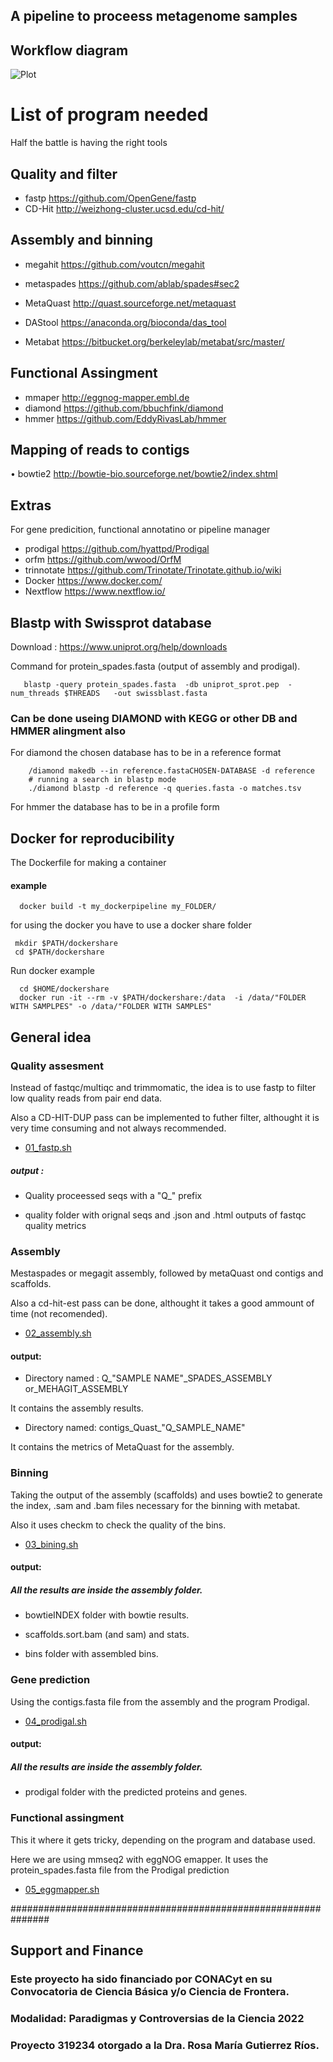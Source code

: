
## A pipeline to proceess metagenome samples 

## Workflow diagram

![Plot](https://github.com/amartinsan/MetabolicProfile_Inferring/blob/main/workflow.png)

# List of program  needed

Half the battle is having the right tools

## Quality and filter

- fastp https://github.com/OpenGene/fastp
-	CD-Hit  http://weizhong-cluster.ucsd.edu/cd-hit/

## Assembly and binning

-	megahit https://github.com/voutcn/megahit

-	metaspades https://github.com/ablab/spades#sec2

-	MetaQuast http://quast.sourceforge.net/metaquast

-	DAStool https://anaconda.org/bioconda/das_tool

-	Metabat https://bitbucket.org/berkeleylab/metabat/src/master/

 
## Functional Assingment 

-	mmaper http://eggnog-mapper.embl.de
-	diamond https://github.com/bbuchfink/diamond
-	hmmer  https://github.com/EddyRivasLab/hmmer

## Mapping of reads to contigs

•	bowtie2 http://bowtie-bio.sourceforge.net/bowtie2/index.shtml

## Extras

For gene predicition, functional annotatino or pipeline manager

-	prodigal https://github.com/hyattpd/Prodigal
-	orfm https://github.com/wwood/OrfM
-	trinnotate https://github.com/Trinotate/Trinotate.github.io/wiki
-	Docker https://www.docker.com/
-	Nextflow  https://www.nextflow.io/

## Blastp with  Swissprot database

 Download : https://www.uniprot.org/help/downloads
 
 
 Command for protein_spades.fasta (output of assembly and prodigal).
 
       blastp -query protein_spades.fasta  -db uniprot_sprot.pep  -num_threads $THREADS   -out swissblast.fasta

### Can be done useing DIAMOND with KEGG or other DB and HMMER alingment also

For diamond the chosen database has to be in a reference format

        /diamond makedb --in reference.fastaCHOSEN-DATABASE -d reference
        # running a search in blastp mode
        ./diamond blastp -d reference -q queries.fasta -o matches.tsv

For hmmer the database has to be in a profile form 

## Docker for reproducibility

The Dockerfile for making a container

#### example

      docker build -t my_dockerpipeline my_FOLDER/
      
for using the docker you have to use a docker share folder 

     mkdir $PATH/dockershare
     cd $PATH/dockershare       


Run docker example 

      cd $HOME/dockershare
      docker run -it --rm -v $PATH/dockershare:/data  -i /data/"FOLDER WITH SAMPLPES" -o /data/"FOLDER WITH SAMPLES"


## General idea

### Quality assesment

Instead of fastqc/multiqc and trimmomatic, the idea is to use fastp to filter low quality reads from pair end data.

Also a CD-HIT-DUP pass can be implemented to futher filter, althought it is very time consuming and not always recommended. 

-  [01_fastp.sh](https://github.com/amartinsan/MetabolicProfile_Inferring/blob/main/Process/01_fastp.sh)

 ##### output :
 
 - Quality proceessed seqs with a "Q_" prefix 

- quality folder with orignal seqs and .json  and .html outputs of fastqc quality metrics

### Assembly

Mestaspades or megagit assembly, followed by metaQuast ond contigs and scaffolds.

Also a cd-hit-est pass can be done, althought it takes a good ammount of time (not recomended).

- [02_assembly.sh](https://github.com/amartinsan/MetabolicProfile_Inferring/blob/main/Process/02_assembly.sh)


#### output:

- Directory named : Q_"SAMPLE NAME"_SPADES_ASSEMBLY or_MEHAGIT_ASSEMBLY 
 
 It contains the assembly results.

- Directory named: contigs_Quast_"Q_SAMPLE_NAME" 

It contains the metrics of MetaQuast for the assembly.

### Binning

Taking the output of the assembly (scaffolds) and uses bowtie2 to generate the index, .sam and .bam files necessary for the binning with metabat.

Also it uses checkm to check the quality of the bins. 

- [03_bining.sh](https://github.com/amartinsan/MetabolicProfile_Inferring/blob/main/Process/03_bining.sh)


#### output:

##### All the results are inside the assembly folder.

- bowtieINDEX folder with bowtie results.

- scaffolds.sort.bam (and sam) and stats.

- bins folder with assembled bins.

### Gene prediction 

Using the contigs.fasta file from the assembly and the program Prodigal.

- [04_prodigal.sh](https://github.com/amartinsan/MetabolicProfile_Inferring/blob/main/Process/04_prodigal.sh)

#### output:

##### All the results are inside the assembly folder.

- prodigal folder with the predicted proteins and genes.

### Functional assingment 

This it where it gets tricky, depending on the program and database used.

Here we are using mmseq2 with eggNOG emapper. It uses the protein_spades.fasta file from the Prodigal prediction

- [05_eggmapper.sh](https://github.com/amartinsan/MetabolicProfile_Inferring/blob/main/Process/05_eggmapper.sh)

###############################################################


## Support and Finance




 ### Este proyecto ha sido financiado por CONACyt en su Convocatoria de Ciencia Básica y/o Ciencia de Frontera. 
 
 ### Modalidad: Paradigmas y Controversias de la Ciencia 2022 
 
 ### Proyecto 319234 otorgado a la Dra. Rosa María Gutierrez Ríos.

